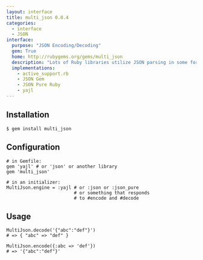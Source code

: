```yaml
---
layout: interface
title: multi_json 0.0.4
categories:
  - interface
  - JSON
interface:
  purpose: "JSON Encoding/Decoding"
  gem: True
  home: http://rubygems.org/gems/multi_json
  description: "Lots of Ruby libraries utilize JSON parsing in some form, and everyone has their favorite JSON library. In order to best support multiple JSON parsers and libraries, multi_json is a general-purpose swappable JSON backend library."
  implementations:
    - active_support.rb
    - JSON Gem
    - JSON Pure Ruby
    - yajl
---
```


## Installation

    $ gem install multi_json

## Configuration

    # in Gemfile:
    gem 'yajl' # or 'json' or another library
    gem 'multi_json'

    # in an initializer:
    MultiJson.engine = :yajl # or :json or :json_pure
                             # or something that responds
                             # to #encode and #decode

## Usage

    MultiJson.decode('{"abc":"def"}')
    # => { "abc" => "def" }

    MultiJson.encode({:abc => 'def'})
    # => '{"abc":"def"}'

